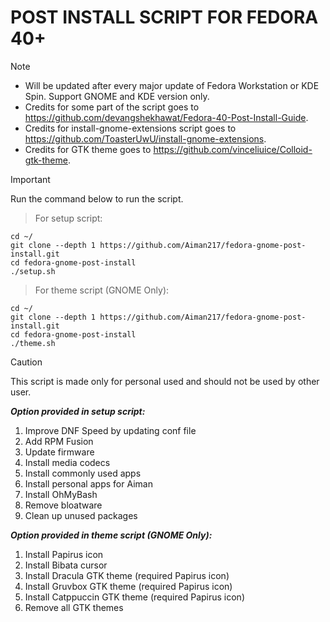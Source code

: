 POST INSTALL SCRIPT FOR FEDORA 40+
===========================
> [!NOTE]
> - Will be updated after every major update of Fedora Workstation or KDE Spin. Support GNOME and KDE version only.
> - Credits for some part of the script goes to https://github.com/devangshekhawat/Fedora-40-Post-Install-Guide.
> - Credits for install-gnome-extensions script goes to https://github.com/ToasterUwU/install-gnome-extensions.
> - Credits for GTK theme goes to https://github.com/vinceliuice/Colloid-gtk-theme.

> [!IMPORTANT]
> Run the command below to run the script.
> > For setup script:
> ```
> cd ~/
> git clone --depth 1 https://github.com/Aiman217/fedora-gnome-post-install.git
> cd fedora-gnome-post-install
> ./setup.sh
> ```
>
> > For theme script (GNOME Only):
> ```
> cd ~/
> git clone --depth 1 https://github.com/Aiman217/fedora-gnome-post-install.git
> cd fedora-gnome-post-install
> ./theme.sh
> ```

> [!CAUTION]
> This script is made only for personal used and should not be used by other user.

***Option provided in setup script:***
1. Improve DNF Speed by updating conf file
2. Add RPM Fusion
3. Update firmware
4. Install media codecs
5. Install commonly used apps
6. Install personal apps for Aiman
7. Install OhMyBash
8. Remove bloatware
9. Clean up unused packages

***Option provided in theme script (GNOME Only):***
1. Install Papirus icon
2. Install Bibata cursor
3. Install Dracula GTK theme (required Papirus icon)
4. Install Gruvbox GTK theme (required Papirus icon)
5. Install Catppuccin GTK theme (required Papirus icon)
6. Remove all GTK themes
